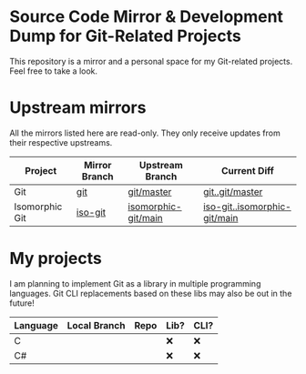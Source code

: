 # Source Code Mirror & Development Dump for Git-Related Projects

This repository is a mirror and a personal space for my Git-related projects. Feel free to take a look.

# Upstream mirrors

All the mirrors listed here are read-only. They only receive updates from their respective upstreams.

| Project | Mirror Branch | Upstream Branch | Current Diff |
| - | - | - | - |
| Git | [git](https://github.com/zp-zpanda/git/tree/git/) | [git/master](https://github.com/git/git/tree/master/) | [git..git/master](https://github.com/zp-zpanda/git/compare/git...git:git:master/) |
| Isomorphic Git | [iso-git](https://github.com/zp-zpanda/git/tree/iso-git/) | [isomorphic-git/main](https://github.com/isomorphic-git/isomorphic-git/tree/main/) | [iso-git..isomorphic-git/main](https://github.com/zp-zpanda/git/compare/iso-git...isomorphic-git:isomorphic-git:main) |

# My projects

I am planning to implement Git as a library in multiple programming languages. Git CLI replacements based on these libs may also be out in the future!

| Language | Local Branch | Repo | Lib? | CLI? |
| - | - | - | - | - |
| C | | | :x: | :x: |
| C# | | | :x: | :x: |
